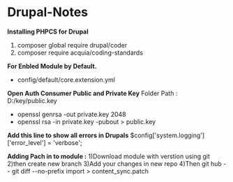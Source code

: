 # Drupal-Notes


**Installing PHPCS for Drupal** 
1) composer global require drupal/coder
2) composer require acquia/coding-standards

**For Enbled Module by Default.**
- config/default/core.extension.yml

**Open Auth Consumer Public and Private Key**
Folder Path : D:/key/public.key
- openssl genrsa -out private.key 2048
- openssl rsa -in private.key -pubout > public.key

**Add this line to show all errors in Drupals**
$config['system.logging']['error_level'] = 'verbose';

**Adding Pach in to module :**
	1)Download module with verstion using git 
	2)then create new branch 
	3)Add your changes in new repo
	4)Then git hub
		-- git diff --no-prefix import > content_sync.patch
